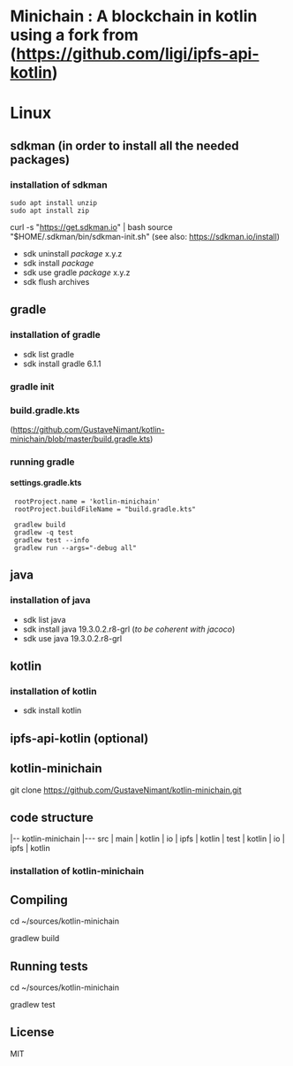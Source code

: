 # Minichain : A blockchain in kotlin using a fork from (https://github.com/ligi/ipfs-api-kotlin) 
# Linux 
## sdkman (in order to install all the needed packages)
### installation of sdkman
    sudo apt install unzip
    sudo apt install zip
curl -s "https://get.sdkman.io" | bash
source "$HOME/.sdkman/bin/sdkman-init.sh"
    (see also: https://sdkman.io/install)
   
*  sdk uninstall _package_ x.y.z
*  sdk install _package_
*  sdk use gradle _package_ x.y.z
*  sdk flush archives

## gradle
### installation of gradle
*  sdk list gradle
*  sdk install gradle 6.1.1

### gradle init 

### build.gradle.kts
(https://github.com/GustaveNimant/kotlin-minichain/blob/master/build.gradle.kts)

### running gradle

#### settings.gradle.kts
     
     rootProject.name = 'kotlin-minichain'
     rootProject.buildFileName = "build.gradle.kts"

     gradlew build
     gradlew -q test
     gradlew test --info
     gradlew run --args="-debug all"
    
## java 
### installation of java
*  sdk list java
*  sdk install java 19.3.0.2.r8-grl (_to be coherent with jacoco_)
*  sdk use java 19.3.0.2.r8-grl 

## kotlin
### installation of kotlin

*  sdk install kotlin
  
## ipfs-api-kotlin (optional)

## kotlin-minichain

   git clone https://github.com/GustaveNimant/kotlin-minichain.git

## code structure

|-- kotlin-minichain
|--- src
      | main
        | kotlin
          | io
            | ipfs
              | kotlin
      | test
        | kotlin
          | io
            | ipfs
              | kotlin

### installation of kotlin-minichain

## Compiling
   cd ~/sources/kotlin-minichain
   
   gradlew build 

## Running tests
   cd ~/sources/kotlin-minichain
   
   gradlew test 

## License 

MIT
